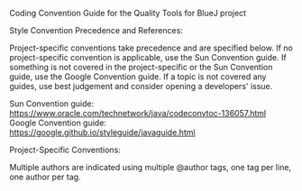 Coding Convention Guide for the Quality Tools for BlueJ project

Style Convention Precedence and References:

Project-specific conventions take precedence and are specified below.
If no project-specific convention is applicable, use the Sun Convention guide.
If something is not covered in the project-specific or the Sun Convention guide, use the Google Convention guide.
If a topic is not covered any guides, use best judgement and consider opening a developers' issue.

Sun Convention guide: https://www.oracle.com/technetwork/java/codeconvtoc-136057.html
Google Convention guide: https://google.github.io/styleguide/javaguide.html


Project-Specific Conventions:

Multiple authors are indicated using multiple @author tags, one tag per line, one author per tag.
